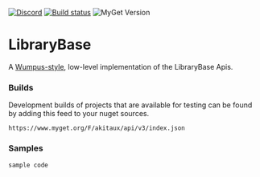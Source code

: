 [![Discord](https://discordapp.com/api/guilds/257698577894080512/widget.png)](https://discord.gg/yd8x2wM) [![Build status](https://ci.appveyor.com/api/projects/status/8n9p8i48s7opmrdn?svg=true)](https://ci.appveyor.com/project/Aux/LibraryBase) ![MyGet Version](https://img.shields.io/myget/akitaux/vpre/Akitaux.LibraryBase.Core.svg)

# LibraryBase

A [Wumpus-style](https://github.com/discord-net/Wumpus.Net), low-level implementation of the LibraryBase Apis.

### Builds

Development builds of projects that are available for testing can be found by adding this feed to your nuget sources. 

`https://www.myget.org/F/akitaux/api/v3/index.json`


### Samples

```cs  
sample code
```